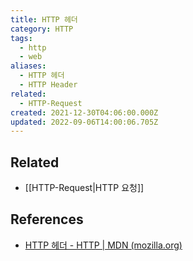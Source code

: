 ```yaml
---
title: HTTP 헤더
category: HTTP
tags:
  - http
  - web
aliases:
  - HTTP 헤더
  - HTTP Header
related:
  - HTTP-Request
created: 2021-12-30T04:06:00.000Z
updated: 2022-09-06T14:00:06.705Z
---
```


## Related

- [[HTTP-Request|HTTP 요청]]

## References

- [HTTP 헤더 - HTTP | MDN (mozilla.org)](https://developer.mozilla.org/ko/docs/Web/HTTP/Headers)
